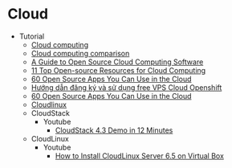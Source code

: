# Cloud
* Tutorial
    - [Cloud computing](http://goo.gl/3mCWDv)
    - [Cloud computing comparison](http://goo.gl/PAiun3)
    - [A Guide to Open Source Cloud Computing Software](http://goo.gl/Q4H1T1)
    - [11 Top Open-source Resources for Cloud Computing](http://goo.gl/SEYloZ)
    - [60 Open Source Apps You Can Use in the Cloud](http://goo.gl/FLES9I)
    - [Hướng dẫn đăng ký và sử dụng free VPS Cloud Openshift](http://goo.gl/Aa5g0D)
    - [60 Open Source Apps You Can Use in the Cloud](http://goo.gl/FYwJT3)
    - [Cloudlinux](http://goo.gl/xFhXsU)
    - CloudStack
        -  Youtube
            - [CloudStack 4.3 Demo in 12 Minutes](http://goo.gl/3d5uox)
    - CloudLinux
        - Youtube
            - [How to Install CloudLinux Server 6.5 on Virtual Box](http://goo.gl/1ftTIi)
